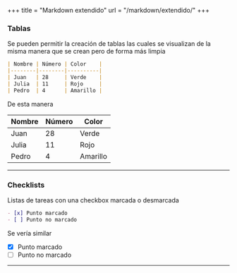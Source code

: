 +++
title = "Markdown extendido"
url = "/markdown/extendido/"
+++

### Tablas

Se pueden permitir la creación de tablas las cuales se visualizan de la misma
manera que se crean pero de forma más limpia

```markdown
| Nombre | Número | Color    |
|--------|--------|----------|
| Juan   | 28     | Verde    |
| Julia  | 11     | Rojo     |
| Pedro  | 4      | Amarillo |
```
De esta manera

| Nombre | Número | Color    |
|--------|--------|----------|
| Juan   | 28     | Verde    |
| Julia  | 11     | Rojo     |
| Pedro  | 4      | Amarillo |

---

### Checklists

Listas de tareas con una checkbox marcada o desmarcada

```markdown
- [x] Punto marcado
- [ ] Punto no marcado
```

Se vería similar

- [x] Punto marcado
- [ ] Punto no marcado

---
